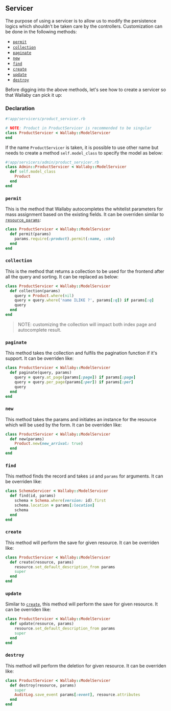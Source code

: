 ## Servicer

The purpose of using a servicer is to allow us to modify the persistence logics which shouldn't be taken care by the controllers. Customization can be done in the following methods:

- [`permit`](#permit)
- [`collection`](#collection)
- [`paginate`](#paginate)
- [`new`](#new)
- [`find`](#find)
- [`create`](#create)
- [`update`](#update)
- [`destroy`](#destroy)

Before digging into the above methods, let's see how to create a servicer so that Wallaby can pick it up:

### Declaration

```ruby
#!app/servicers/product_servicer.rb

# NOTE: Product in ProductServicer is recommended to be singular
class ProductServicer < Wallaby::ModelServicer
end
```

If the name `ProductServicer` is taken, it is possible to use other name but needs to create a method `self.model_class` to specify the model as below:

```ruby
#!app/servicers/admin/product_servicer.rb
class Admin::ProductServicer < Wallaby::ModelServicer
  def self.model_class
    Product
  end
end
```

### `permit`

This is the method that Wallaby autocompletes the whitelist parameters for mass assignment based on the existing fields. It can be overriden similar to [`resource_params`](controller.md#resource_params):

```ruby
class ProductServicer < Wallaby::ModelServicer
  def permit(params)
    params.require(:product).permit(:name, :sku)
  end
end
```

### `collection`

This is the method that returns a collection to be used for the frontend after all the query and sorting. It can be replaced as below:

```ruby
class ProductServicer < Wallaby::ModelServicer
  def collection(params)
    query = Product.where(nil)
    query = query.where('name ILIKE ?', params[:q]) if params[:q]
    query
  end
end
```

> NOTE: customizing the collection will impact both index page and autocomplete result.

### `paginate`

This method takes the collection and fulfils the pagination function if it's support. It can be overriden like:


```ruby
class ProductServicer < Wallaby::ModelServicer
  def paginate(query, params)
    query = query.at_page(params[:page]) if params[:page]
    query = query.per_page(params[:per]) if params[:per]
    query
  end
end
```

### `new`

This method takes the params and initiates an instance for the resource which will be used by the form. It can be overriden like:

```ruby
class ProductServicer < Wallaby::ModelServicer
  def new(params)
    Product.new(new_arrival: true)
  end
end
```

### `find`

This method finds the record and takes `id` and `params` for arguments. It can be overriden like:

```ruby
class SchemaServicer < Wallaby::ModelServicer
  def find(id, params)
    schema = Schema.where(version: id).first
    schema.location = params[:location]
    schema
  end
end
```

### `create`

This method will perform the save for given resource. It can be overriden like:

```ruby
class ProductServicer < Wallaby::ModelServicer
  def create(resource, params)
    resource.set_default_description_from params
    super
  end
end
```

### `update`

Similar to [`create`](#create), this method will perform the save for given resource. It can be overriden like:

```ruby
class ProductServicer < Wallaby::ModelServicer
  def update(resource, params)
    resource.set_default_description_from params
    super
  end
end
```

### `destroy`

This method will perform the deletion for given resource. It can be overriden like:

```ruby
class ProductServicer < Wallaby::ModelServicer
  def destroy(resource, params)
    super
    AuditLog.save_event params[:event], resource.attributes
  end
end
```
